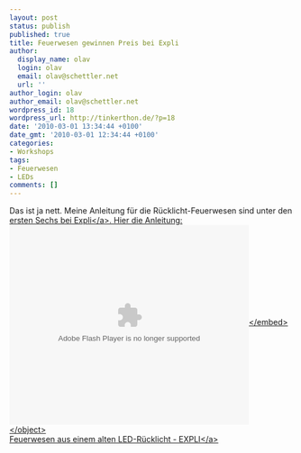 ```yaml
---
layout: post
status: publish
published: true
title: Feuerwesen gewinnen Preis bei Expli
author:
  display_name: olav
  login: olav
  email: olav@schettler.net
  url: ''
author_login: olav
author_email: olav@schettler.net
wordpress_id: 18
wordpress_url: http://tinkerthon.de/?p=18
date: '2010-03-01 13:34:44 +0100'
date_gmt: '2010-03-01 12:34:44 +0100'
categories:
- Workshops
tags:
- Feuerwesen
- LEDs
comments: []
---
```

<p>Das ist ja nett. Meine Anleitung f&uuml;r die R&uuml;cklicht-Feuerwesen sind unter den <a href="http:&#47;&#47;www.expli.de&#47;blog&#47;wettbewerb&#47;sieger-des-licht-wettbewerbs-stehen-fest-herzlichen-gluckwunsch-an-alle-teilnehmer.php">ersten Sechs bei Expli<&#47;a>. Hier die Anleitung:<br />
<object id="expli_widget" classid="clsid:d27cdb6e-ae6d-11cf-96b8-444553540000" width="425" height="355" codebase="http:&#47;&#47;download.macromedia.com&#47;pub&#47;shockwave&#47;cabs&#47;flash&#47;swflash.cab#version=6,0,40,0"><param name="align" value="middle" &#47;><param name="allowScriptAccess" value="sameDomain" &#47;><param name="allowFullScreen" value="false" &#47;><param name="quality" value="high" &#47;><param name="bgcolor" value="#ffffff" &#47;><param name="src" value="http:&#47;&#47;www.expli.de&#47;widget&#47;expli_widget.swf?instruction_id=3211" &#47;><param name="name" value="expli_widget" &#47;><param name="allowfullscreen" value="false" &#47;><embed id="expli_widget" type="application&#47;x-shockwave-flash" width="425" height="355" src="http:&#47;&#47;www.expli.de&#47;widget&#47;expli_widget.swf?instruction_id=3211" name="expli_widget" bgcolor="#ffffff" quality="high" allowfullscreen="false" allowscriptaccess="sameDomain" align="middle"><&#47;embed><&#47;object><br />
<a title="Feuerwesen aus einem alten LED-R&uuml;cklicht - EXPLI" href="http:&#47;&#47;www.expli.de&#47;anleitung&#47;feuerwesen-aus-einem-alten-led-ruecklicht-3211&#47;">Feuerwesen aus einem alten LED-R&uuml;cklicht - EXPLI<&#47;a></p>
